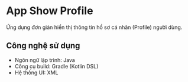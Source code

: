 # App Show Profile
Ứng dụng đơn giản hiển thị thông tin hồ sơ cá nhân (Profile) người dùng.

## Công nghệ sử dụng
- Ngôn ngữ lập trình: Java
- Công cụ build: Gradle (Kotlin DSL)
- Hệ thống UI: XML
